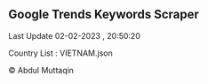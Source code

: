 

## Google Trends Keywords Scraper 
 
Last Update 02-02-2023 , 20:50:20

Country List :
VIETNAM.json



© Abdul Muttaqin 
